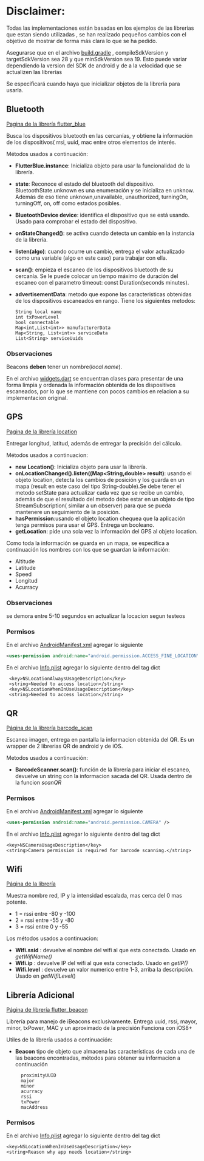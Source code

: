 # Disclaimer:
Todas las implementaciones están basadas en los ejemplos de las librerías que estan siendo utilizadas
, se han realizado pequeños cambios con el objetivo de mostrar de forma más clara lo que se ha pedido.

Asegurarse que en el archivo [build.gradle](../master/android/app/build.gradle) ,
compileSdkVersion y targetSdkVersion sea  28 y que minSdkVersion sea 19. Esto puede variar
dependiendo la version del SDK de android y de a la velocidad que se actualizen las librerías


Se especificará cuando haya que inicializar objetos de la librería para usarla.

## Bluetooth
[Pagina de la librería flutter_blue](https://pub.dartlang.org/packages/flutter_blue)

Busca los dispositivos bluetooth en las cercanías, y obtiene la información de los
dispositivos( rrsi, uuid, mac entre otros elementos de interés.

Métodos usados a continuación:

* __FlutterBlue.instance__: Inicializa objeto para usar la funcionalidad de la librería.

* __state__: Reconoce el estado del bluetooth del dispositivo.
BluetoothState.unknown es una enumeración y se inicializa en unknow. Además de eso tiene unknown,unavailable,
unauthorized, turningOn, turningOff, on, off como estados posibles.

* __BluetoothDevice device__: identifica el dispositivo que se está usando.
Usado para comprobar el estado del dispositivo.

* __onStateChanged()__: se activa cuando detecta un cambio en la instancia de la librería.

* __listen(algo)__: cuando ocurre un cambio, entrega el valor actualizado como una variable
(algo en este caso) para trabajar con ella.

* __scan()__: empieza el escaneo de los dispositivos bluetooth de su cercanía.
Se le puede colocar un tiempo máximo de duración del escaneo con el parametro
timeout: const Duration(seconds minutes).

* __advertisementData__: metodo que expone las caracteristicas obtenidas
de los dispositivos escaneados en rango. Tiene los siguientes metodos:

      String local name
      int txPowerLevel
      bool connectable
      Map<int,List<int>> manufacturerData
      Map<String, List<int>> serviceData
      List<String> serviceUuids


### Observaciones
Beacons **deben** tener un nombre(_local name_).

En el archivo [widgets.dart](../master/lib/widgets.dart) se encuentran clases para
presentar de una forma limpia y ordenada la información obtenida de los
dispositivos escaneados, por lo que se mantiene con pocos cambios en
relacion a su implementacion original.


## GPS

[Pagina de la librería location ](https://pub.dartlang.org/packages/location)

Entregar longitud, latitud, además de entregar la precisión del cálculo.

Métodos usados a continuacion:

* __new Location()__: Inicializa objeto para usar la librería.
* __onLocationChanged().listen((Map<String,double> result)__: usando
el objeto location, detecta los cambios de posición y los guarda en un mapa
(result en este caso del tipo String-double).Se debe tener el metodo setState para actualizar cada
vez que se recibe un cambio, además de que el resultado del metodo debe estar
en un objeto de tipo StreamSubscription( similar a un observer) para que se
pueda mantenere un seguimiento de la posición.
* __hasPermission__:usando el objeto location chequea que la aplicación tenga permisos para
usar el GPS. Entrega un booleano.
* __getLocation__: pide una sola vez la información del GPS al objeto location.

Como toda la información se guarda en un mapa, se especifica a continuación
los nombres con los que se guardan la información:
* Altitude
* Latitude
* Speed
* Longitud
* Acurracy

### Observaciones
se demora entre 5-10 segundos en actualizar la locacion segun testeos
### Permisos 
En el archivo [AndroidManifest.xml](../master/android/app/src/main/AndroidManifest.xml)
agregar lo siguiente
```xml
<uses-permission android:name="android.permission.ACCESS_FINE_LOCATION" />
```
En el archivo [Info.plist](../master/ios/Runner/Info.plist) agregar lo siguiente
dentro del tag dict

     <key>NSLocationAlwaysUsageDescription</key>
     <string>Needed to access location</string>
     <key>NSLocationWhenInUseUsageDescription</key>
     <string>Needed to access location</string>

## QR
[Página de la librería barcode_scan](https://pub.dartlang.org/packages/barcode_scan)

Escanea imagen, entrega en pantalla la informacion obtenida del QR. Es un
wrapper de 2 librerias QR de android y de iOS.

Metodos usados a continuación:

* __BarcodeScanner.scan()__: función de la librería para iniciar el escaneo,
devuelve un string con la informacion sacada del QR. Usada dentro de la
funcion  _scanQR_

### Permisos
En el archivo [AndroidManifest.xml](../master/android/app/src/main/AndroidManifest.xml)
agregar lo siguiente
```xml
<uses-permission android:name="android.permission.CAMERA" />
```

En el archivo [Info.plist](../master/ios/Runner/Info.plist) agregar lo siguiente
dentro del tag dict

    <key>NSCameraUsageDescription</key>
    <string>Camera permission is required for barcode scanning.</string>

## Wifi
[Página de la librería](https://pub.dartlang.org/packages/wifi)

Muestra nombre red, IP y la intensidad escalada, mas cerca del 0 mas potente.
* 1 = rssi entre -80 y -100
* 2 = rssi entre -55 y -80
* 3 = rssi entre 0 y -55

Los métodos usados a continuacion:
* __Wifi.ssid__ : devuelve  el nombre del wifi al que esta conectado. Usado en _getWifiName()_
* __Wifi.ip__ : devuelve IP del wifi al que esta conectado. Usado en _getIP()_
* __Wifi.level__ : devuelve un valor numerico entre 1-3, arriba la descripción. Usado en _getWifiLevel_()


## Librería Adicional
[Página de librería flutter_beacon](https://pub.dartlang.org/packages/flutter_beacon)

Librería para manejo de iBeacons exclusivamente.
Entrega uuid, rssi, mayor, minor, txPower, MAC y un aproximado de la precisión
Funciona con iOS8+

Utiles de la librería usados a continuación:

* __Beacon__ tipo de objeto que almacena las características de cada una de las
beacons encontradas, métodos para obtener su informacion a continuación

        proximityUUID
        major
        minor
        acurracy
        rssi
        txPower
        macAddress


### Permisos
En el archivo [Info.plist](../master/ios/Runner/Info.plist) agregar lo siguiente
dentro del tag dict

    <key>NSLocationWhenInUseUsageDescription</key>
    <string>Reason why app needs location</string>
